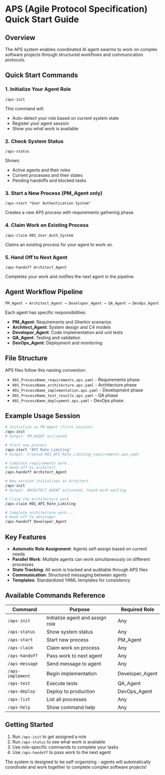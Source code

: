 # APS (Agile Protocol Specification) Quick Start Guide

## Overview
The APS system enables coordinated AI agent swarms to work on complex software projects through structured workflows and communication protocols.

## Quick Start Commands

### 1. Initialize Your Agent Role
```
/aps-init
```
This command will:
- Auto-detect your role based on current system state
- Register your agent session
- Show you what work is available

### 2. Check System Status
```
/aps-status
```
Shows:
- Active agents and their roles
- Current processes and their states
- Pending handoffs and blocked tasks

### 3. Start a New Process (PM_Agent only)
```
/aps-start "User Authentication System"
```
Creates a new APS process with requirements gathering phase.

### 4. Claim Work on Existing Process
```
/aps-claim 001_User_Auth_System
```
Claims an existing process for your agent to work on.

### 5. Hand Off to Next Agent
```
/aps-handoff Architect_Agent
```
Completes your work and notifies the next agent in the pipeline.

## Agent Workflow Pipeline

```
PM_Agent → Architect_Agent → Developer_Agent → QA_Agent → DevOps_Agent
```

Each agent has specific responsibilities:

- **PM_Agent**: Requirements and Gherkin scenarios
- **Architect_Agent**: System design and C4 models  
- **Developer_Agent**: Code implementation and unit tests
- **QA_Agent**: Testing and validation
- **DevOps_Agent**: Deployment and monitoring

## File Structure

APS files follow this naming convention:
- `001_ProcessName_requirements.aps.yaml` - Requirements phase
- `001_ProcessName_architecture.aps.yaml` - Architecture phase
- `001_ProcessName_implementation.aps.yaml` - Development phase
- `001_ProcessName_test_results.aps.yaml` - QA phase
- `001_ProcessName_deployment.aps.yaml` - DevOps phase

## Example Usage Session

```bash
# Initialize as PM Agent (first session)
/aps-init
# Output: PM_AGENT activated

# Start new process
/aps-start "API Rate Limiting"
# Output: Created 001_API_Rate_Limiting_requirements.aps.yaml

# Complete requirements work...
# Hand off to architect
/aps-handoff Architect_Agent

# New session initializes as Architect
/aps-init  
# Output: ARCHITECT_AGENT activated, found work waiting

# Claim the architecture work
/aps-claim 001_API_Rate_Limiting

# Complete architecture work...
# Hand off to developer
/aps-handoff Developer_Agent
```

## Key Features

- **Automatic Role Assignment**: Agents self-assign based on current needs
- **Parallel Work**: Multiple agents can work simultaneously on different processes
- **State Tracking**: All work is tracked and auditable through APS files
- **Communication**: Structured messaging between agents
- **Templates**: Standardized YAML templates for consistency

## Available Commands Reference

| Command | Purpose | Required Role |
|---------|---------|---------------|
| `/aps-init` | Initialize agent and assign role | Any |
| `/aps-status` | Show system status | Any |
| `/aps-start` | Start new process | PM_Agent |
| `/aps-claim` | Claim work on process | Any |
| `/aps-handoff` | Pass work to next agent | Any |
| `/aps-message` | Send message to agent | Any |
| `/aps-implement` | Begin implementation | Developer_Agent |
| `/aps-test` | Execute tests | QA_Agent |
| `/aps-deploy` | Deploy to production | DevOps_Agent |
| `/aps-list` | List all processes | Any |
| `/aps-help` | Show command help | Any |

## Getting Started

1. Run `/aps-init` to get assigned a role
2. Run `/aps-status` to see what work is available
3. Use role-specific commands to complete your tasks
4. Use `/aps-handoff` to pass work to the next agent

The system is designed to be self-organizing - agents will automatically coordinate and work together to complete complex software projects!